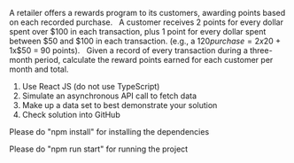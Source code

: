 A retailer offers a rewards program to its customers, awarding points based on each recorded purchase. 
 
A customer receives 2 points for every dollar spent over $100 in each transaction, plus 1 point for every dollar spent between $50 and $100 in each transaction.
(e.g., a $120 purchase = 2x$20 + 1x$50 = 90 points).
 
Given a record of every transaction during a three-month period, calculate the reward points earned for each customer per month and total.
 
1. Use React JS (do not use TypeScript)
2. Simulate an asynchronous API call to fetch data
3. Make up a data set to best demonstrate your solution
4. Check solution into GitHub

Please do "npm install" for installing the dependencies

Please do "npm run start" for running the project


